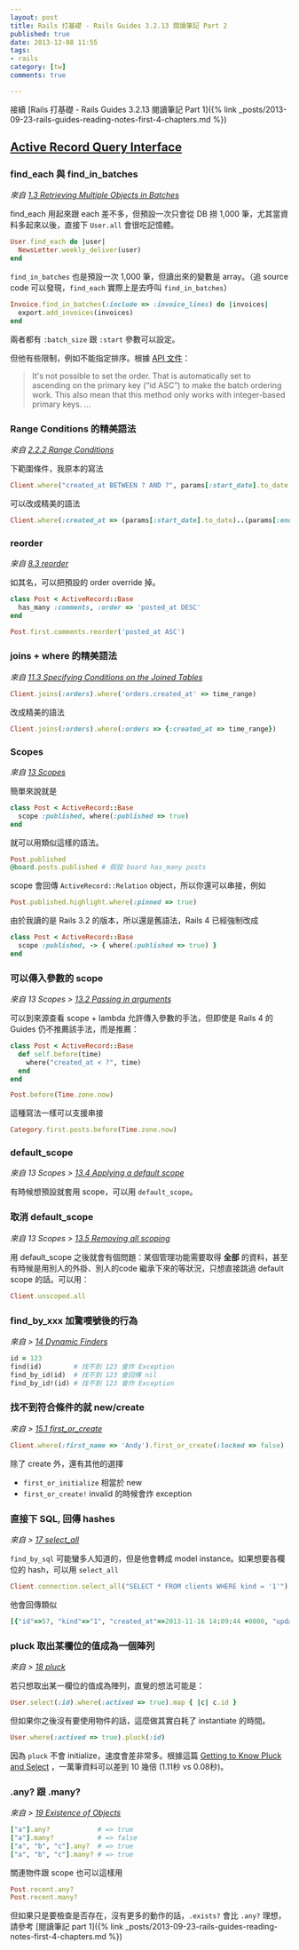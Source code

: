 ```yaml
---
layout: post
title: Rails 打基礎 - Rails Guides 3.2.13 閱讀筆記 Part 2
published: true
date: 2013-12-08 11:55
tags:
- rails
category: [tw]
comments: true

---
```

接續 [Rails 打基礎 - Rails Guides 3.2.13 閱讀筆記 Part 1]({% link _posts/2013-09-23-rails-guides-reading-notes-first-4-chapters.md %})

## [Active Record Query Interface](http://guides.rubyonrails.org/v3.2.13/active_record_querying.html)
### find_each 與 find_in_batches
*來自 [1.3 Retrieving Multiple Objects in Batches](http://guides.rubyonrails.org/v3.2.13/active_record_querying.html#retrieving-multiple-objects-in-batches)*

find_each 用起來跟 each 差不多，但預設一次只會從 DB 撈 1,000 筆，尤其當資料多起來以後，直接下 `User.all` 會很吃記憶體。

``` ruby
User.find_each do |user|
  NewsLetter.weekly_deliver(user)
end
```

`find_in_batches` 也是預設一次 1,000 筆，但讀出來的變數是 array。（追 source code 可以發現，`find_each` 實際上是去呼叫 `find_in_batches`）

``` ruby
Invoice.find_in_batches(:include => :invoice_lines) do |invoices|
  export.add_invoices(invoices)
end
```
兩者都有 `:batch_size` 跟 `:start` 參數可以設定。

但他有些限制，例如不能指定排序。根據 [API 文件](http://api.rubyonrails.org/v3.2.16/classes/ActiveRecord/Batches.html)：

> It's not possible to set the order. That is automatically set to ascending on the primary key (“id ASC”) to make the batch ordering work. This also mean that this method only works with integer-based primary keys. ...

### Range Conditions 的精美語法
*來自 [2.2.2 Range Conditions](http://guides.rubyonrails.org/v3.2.13/active_record_querying.html#array-range_conditions)*

下範圍條件，我原本的寫法

``` ruby
Client.where("created_at BETWEEN ? AND ?", params[:start_date].to_date, params[:end_date].to_date)
```

可以改成精美的語法

``` ruby
Client.where(:created_at => (params[:start_date].to_date)..(params[:end_date].to_date))
```

### reorder
*來自 [8.3 reorder](http://guides.rubyonrails.org/v3.2.13/active_record_querying.html#reorder)*

如其名，可以把預設的 order override 掉。

``` ruby
class Post < ActiveRecord::Base
  has_many :comments, :order => 'posted_at DESC'
end

Post.first.comments.reorder('posted_at ASC')
```

### joins + where 的精美語法
*來自 [11.3 Specifying Conditions on the Joined Tables](http://guides.rubyonrails.org/v3.2.13/active_record_querying.html#specifying-conditions-on-the-joined-tables)*

``` ruby
Client.joins(:orders).where('orders.created_at' => time_range)
```

改成精美的語法

``` ruby
Client.joins(:orders).where(:orders => {:created_at => time_range})
```


### Scopes
*來自 [13 Scopes](http://guides.rubyonrails.org/v3.2.13/active_record_querying.html#scopes)*

簡單來說就是

``` ruby
class Post < ActiveRecord::Base
  scope :published, where(:published => true)
end
```

就可以用類似這樣的語法。

``` ruby
Post.published
@board.posts.published # 假設 board has_many posts
```

scope 會回傳 `ActiveRecord::Relation` object，所以你還可以串接，例如

``` ruby
Post.published.highlight.where(:pinned => true)
```

由於我讀的是 Rails 3.2 的版本，所以還是舊語法，Rails 4 已經強制改成


``` ruby
class Post < ActiveRecord::Base
  scope :published, -> { where(:published => true) }
end
```

### 可以傳入參數的 scope
*來自 13 Scopes > [13.2 Passing in arguments](http://guides.rubyonrails.org/v3.2.13/active_record_querying.html#passing-in-arguments)*

可以到來源查看 scope + lambda 允許傳入參數的手法，但即使是 Rails 4 的 Guides 仍不推薦該手法，而是推薦：

``` ruby
class Post < ActiveRecord::Base
  def self.before(time)
    where("created_at < ?", time)
  end
end

Post.before(Time.zone.now)
```

這種寫法一樣可以支援串接

``` ruby
Category.first.posts.before(Time.zone.now)
```

### default_scope
*來自 13 Scopes > [13.4 Applying a default scope](http://guides.rubyonrails.org/v3.2.13/active_record_querying.html#applying-a-default-scope)*

有時候想預設就套用 scope，可以用 `default_scope`。

### 取消 default_scope
*來自 13 Scopes > [13.5 Removing all scoping](http://guides.rubyonrails.org/v3.2.13/active_record_querying.html#removing-all-scoping)*

用 default_scope 之後就會有個問題：某個管理功能需要取得 **全部** 的資料，甚至有時候是用別人的外掛、別人的code 繼承下來的等狀況，只想直接跳過 default scope 的話。可以用：

``` ruby
Client.unscoped.all
```

### find_by_xxx 加驚嘆號後的行為
*來自 > [14 Dynamic Finders](http://guides.rubyonrails.org/v3.2.13/active_record_querying.html#dynamic-finders)*

``` ruby
id = 123
find(id)        # 找不到 123 會炸 Exception
find_by_id(id)  # 找不到 123 會回傳 nil
find_by_id!(id) # 找不到 123 會炸 Exception
```

### 找不到符合條件的就 new/create
*來自 > [15.1 first_or_create](http://guides.rubyonrails.org/v3.2.13/active_record_querying.html#first_or_create)*

``` ruby
Client.where(:first_name => 'Andy').first_or_create(:locked => false)
```

除了 create 外，還有其他的選擇

* `first_or_initialize` 相當於 new
* `first_or_create!` invalid 的時候會炸 exception

### 直接下 SQL, 回傳 hashes
*來自 > [17 select_all](http://guides.rubyonrails.org/v3.2.13/active_record_querying.html#select_all)*

`find_by_sql` 可能蠻多人知道的，但是他會轉成 model instance。如果想要各欄位的 hash，可以用 `select_all`

``` ruby
Client.connection.select_all("SELECT * FROM clients WHERE kind = '1'")
```

他會回傳類似

``` ruby
[{"id"=>57, "kind"=>"1", "created_at"=>2013-11-16 14:09:44 +0800, "updated_at"=>2013-11-16 14:09:44 +0800}, {"id"=>57, ... }, ...]
```

### pluck 取出某欄位的值成為一個陣列
*來自 > [18 pluck](http://guides.rubyonrails.org/v3.2.13/active_record_querying.html#pluck)*

若只想取出某一欄位的值成為陣列，直覺的想法可能是：

``` ruby
User.select(:id).where(:actived => true).map { |c| c.id }
```

但如果你之後沒有要使用物件的話，這麼做其實白耗了 instantiate 的時間。

``` ruby
User.where(:actived => true).pluck(:id)
```

因為 `pluck` 不會 initialize，速度會差非常多。根據這篇 [Getting to Know Pluck and Select](http://gavinmiller.io/2013/getting-to-know-pluck-and-select/) ，一萬筆資料可以差到 10 幾倍 (1.11秒 vs 0.08秒)。


### .any? 跟 .many?
*來自 > [19 Existence of Objects](http://guides.rubyonrails.org/v3.2.13/active_record_querying.html#existence-of-objects)*

``` ruby
["a"].any?            # => true
["a"].many?           # => false
["a", "b", "c"].any?  # => true
["a", "b", "c"].many? # => true
```

關連物件跟 scope 也可以這樣用

``` ruby
Post.recent.any?
Post.recent.many?
```

但如果只是要檢查是否存在，沒有更多的動作的話，`.exists?` 會比 `.any?` 理想，請參考 [閱讀筆記 part 1]({% link _posts/2013-09-23-rails-guides-reading-notes-first-4-chapters.md %})
